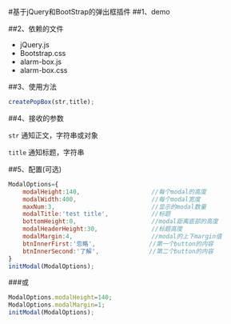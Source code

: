 #基于jQuery和BootStrap的弹出框插件
##1、demo

##2、依赖的文件
- jQuery.js
- Bootstrap.css
- alarm-box.js
- alarm-box.css

##3、使用方法
```js
createPopBox(str,title);
```
##4、接收的参数

`str` 通知正文，字符串或对象

`title` 通知标题，字符串

##5、配置(可选)
```js
ModalOptions={
    modalHeight:140,                    //每个modal的高度
    modalWidth:400,                     //每个modal宽度
    maxNum:3,                           //显示的modal数量
    modalTitle:'test title',            //标题
    bottomHeight:0,                     //modal距离底部的高度
    modalHeaderHeight:30,               //标题高度
    modalMargin:4,                      //modal的上下margin值
    btnInnerFirst:'忽略',               //第一个button的内容
    btnInnerSecond:'了解',              //第二个button的内容
}
initModal(ModalOptions);
```
###或
```js
ModalOptions.modalHeight=140;
ModalOptions.modalMargin=1;
initModal(ModalOptions);
```